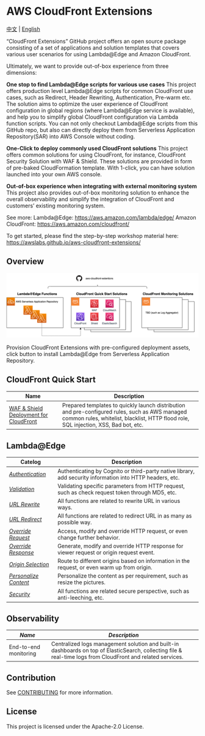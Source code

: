 # AWS CloudFront Extensions

[中文]() | [English]()



“CloudFront Extensions” GitHub project offers an open source package consisting of a set of applications and solution templates that covers various user scenarios for using Lambda@Edge and Amazon CloudFront. 

Ultimately, we want to provide out-of-box experience from three dimensions:

**One stop to find Lambda@Edge scripts for various use cases**
This project offers production level Lambda@Edge scripts for common CloudFront use cases, such as Redirect, Header Rewriting, Authentication, Pre-warm etc. The solution aims to optimize the user experience of CloudFront configuration in global regions (where Lambda@Edge service is available), and help you to simplify global CloudFront configuration via Lambda function scripts. You can not only checkout Lambda@Edge scripts from this GitHub repo, but also can directly deploy them from Serverless Application Repository(SAR) into AWS Console without coding.

**One-Click to deploy commonly used CloudFront solutions**
This project offers common solutions for using CloudFront, for instance, CloudFront Security Solution with WAF & Shield. These solutions are provided in form of pre-baked CloudFormation template. With 1-click, you can have solution launched into your own AWS console. 

**Out-of-box experience when integrating with external monitoring system** 
This project also provides out-of-box monitoring solution to enhance the overall observability and simplify the integration of CloudFront and customers’ existing monitoring system.

See more:
Lambda@Edge: https://aws.amazon.com/lambda/edge/
Amazon CloudFront: https://aws.amazon.com/cloudfront/


To get started, please find the step-by-step workshop material here: https://awslabs.github.io/aws-cloudfront-extensions/


## Overview
<img src='docs/images/aws-cloudfront-extensions.png'>

Provision CloudFront Extensions with pre-configured deployment assets, click button to install Lambda@Edge from Serverless Application Repository.


## CloudFront Quick Start

|        **Name**    | **Description**      |
|------------------|--------------------|
| [WAF & Shield Deployment for CloudFront](templates/aws-cloudfront-waf/README.md) | Prepared templates to quickly launch distribution and pre-configured rules, such as AWS managed common rules, whitelist, blacklist, HTTP flood role, SQL injection, XSS, Bad bot, etc.   | 



## Lambda@Edge

|        **Catelog** | **Description**      |
|------------------|--------------------|
|  [*Authentication*](docs/LambdaEdge.md#authentication)  | Authenticating by Cognito or third-party native library, add security information into HTTP headers, etc. |
|   [*Validation*](docs/LambdaEdge.md#validation)  |  Validating specific parameters from HTTP request, such as check request token through MD5, etc.             |
|   [*URL Rewrite*](docs/LambdaEdge.md#url-rewrite) | All functions are related to rewrite URL in various ways.             |
|   [*URL Redirect*](docs/LambdaEdge.md#url-redirect) |  All functions are related to redirect URL in as many as possible way.              |
|   [*Override Request*](docs/LambdaEdge.md#override-request) | Access, modify and override HTTP request, or even change further behavior.            |
|   [*Override Response*](docs/LambdaEdge.md#override-response) | Generate, modify and override HTTP response for viewer request or origin request event.               |
|   [*Origin Selection*](docs/LambdaEdge.md#origin-selection) | Route to different origins based on information in the request, or even warm up from origin.               |
|   [*Personalize Content*](docs/LambdaEdge.md#personalize-content) | Personalize the content as per requirement, such as resize the pictures.              |
|   [*Security*](docs/LambdaEdge.md#security) | All functions are related secure perspective, such as anti-leeching, etc.           |



## Observability

|        *Name*    | *Description*      |
|------------------|--------------------|
| End-to-end monitoring | Centralized logs management solution and built-in dashboards on top of ElasticSearch, collecting file & real-time logs from CloudFront and related services.   | 





## Contribution

See [CONTRIBUTING](./CONTRIBUTING.md) for more information.

## License

This project is licensed under the Apache-2.0 License.
